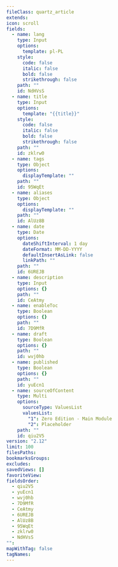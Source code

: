```yaml
---
fileClass: quartz_article
extends: 
icon: scroll
fields:
  - name: lang
    type: Input
    options:
      template: pl-PL
    style:
      code: false
      italic: false
      bold: false
      strikethrough: false
    path: ""
    id: NdHVsS
  - name: title
    type: Input
    options:
      template: "{{title}}"
    style:
      code: false
      italic: false
      bold: false
      strikethrough: false
    path: ""
    id: zklrw0
  - name: tags
    type: Object
    options:
      displayTemplate: ""
    path: ""
    id: 95WqEt
  - name: aliases
    type: Object
    options:
      displayTemplate: ""
    path: ""
    id: AlUz8B
  - name: date
    type: Date
    options:
      dateShiftInterval: 1 day
      dateFormat: MM-DD-YYYY
      defaultInsertAsLink: false
      linkPath: ""
    path: ""
    id: 6UREJB
  - name: description
    type: Input
    options: {}
    path: ""
    id: CeAtmy
  - name: enableToc
    type: Boolean
    options: {}
    path: ""
    id: 7D9MfR
  - name: draft
    type: Boolean
    options: {}
    path: ""
    id: wvj0hb
  - name: published
    type: Boolean
    options: {}
    path: ""
    id: yuEcn1
  - name: sourceOfContent
    type: Multi
    options:
      sourceType: ValuesList
      valuesList:
        "1": Zero Edition - Main Module
        "2": Placeholder
    path: ""
    id: qiu2V5
version: "2.12"
limit: 100
filesPaths: 
bookmarksGroups: 
excludes: 
savedViews: []
favoriteView: 
fieldsOrder:
  - qiu2V5
  - yuEcn1
  - wvj0hb
  - 7D9MfR
  - CeAtmy
  - 6UREJB
  - AlUz8B
  - 95WqEt
  - zklrw0
  - NdHVsS
"": 
mapWithTag: false
tagNames: 
---
```

